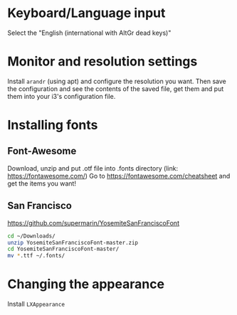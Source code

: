 
# Keyboard/Language input

Select the "English (international with AltGr dead keys)"


# Monitor and resolution settings

Install `arandr` (using apt) and configure the resolution you want. Then save the configuration and see the contents of the saved file, get them and put them into your i3's configuration file.

# Installing fonts

## Font-Awesome

Download, unzip and put .otf file into .fonts directory (link: https://fontawesome.com/)
Go to https://fontawesome.com/cheatsheet and get the items you want!


## San Francisco 

https://github.com/supermarin/YosemiteSanFranciscoFont

```bash
cd ~/Downloads/
unzip YosemiteSanFranciscoFont-master.zip 
cd YosemiteSanFranciscoFont-master/
mv *.ttf ~/.fonts/
```


# Changing the appearance

Install `LXAppearance`
